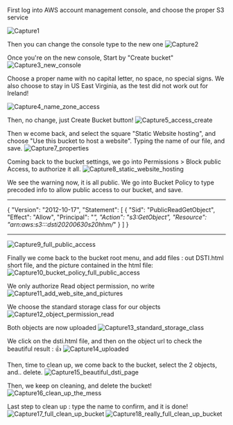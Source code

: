 First log into AWS account management console, and choose the proper S3 service

![Capture1](https://user-images.githubusercontent.com/66074580/86168640-c8c22f80-bb18-11ea-9704-2f89a81fba4f.PNG)

Then you can change the console type to the new one
![Capture2](https://user-images.githubusercontent.com/66074580/86170101-edb7a200-bb1a-11ea-8533-b99502dcad29.PNG)

Once you're on the new console, Start by "Create bucket"
![Capture3_new_console](https://user-images.githubusercontent.com/66074580/86170137-f90acd80-bb1a-11ea-97e5-31a9e24f9a10.PNG)

Choose a proper name with no capital letter, no space, no special signs.
We also choose to stay in US East Virginia, as the test did not work out for Ireland!

![Capture4_name_zone_access](https://user-images.githubusercontent.com/66074580/86170141-fad49100-bb1a-11ea-9efe-974a68a4fd8c.PNG)

Then, no change, just Create Bucket button!
![Capture5_access_create](https://user-images.githubusercontent.com/66074580/86170148-fc9e5480-bb1a-11ea-9b76-d525935851ab.PNG)

Then w ecome back, and select the square "Static Website hosting", and choose "Use this bucket to host a website". 
Typing the name of our file, and save.
![Capture7_properties](https://user-images.githubusercontent.com/66074580/86170170-01fb9f00-bb1b-11ea-9205-28a0c8be6ae7.PNG)

Coming back to the bucket settings, we go into Permissions > Block public Access, to authorize it all.
![Capture8_static_website_hosting](https://user-images.githubusercontent.com/66074580/86170196-09bb4380-bb1b-11ea-9979-c0c1ad0c90ac.PNG)

We see the warning now, it is all public. We go into Bucket Policy to type precoded info to allow public access to our bucket, and save.
____________________________
{
    "Version": "2012-10-17",
    "Statement": [
        {
            "Sid": "PublicReadGetObject",
            "Effect": "Allow",
            "Principal": "*",
            "Action": "s3:GetObject",
            "Resource": "arn:aws:s3:::dsti20200630s20hhm/*"
        }
    ]
}
_________________________________________
![Capture9_full_public_access](https://user-images.githubusercontent.com/66074580/86170200-0c1d9d80-bb1b-11ea-8414-4ab8334ab15f.PNG)

Finally we come back to the bucket root menu, and add files : out DSTI.html short file, and the picture contained in the html file:
![Capture10_bucket_policy_full_public_access](https://user-images.githubusercontent.com/66074580/86170204-0de76100-bb1b-11ea-80a4-f0b7e01782a1.PNG)

We only authorize Read object permission, no write
![Capture11_add_web_site_and_pictures](https://user-images.githubusercontent.com/66074580/86170210-1049bb00-bb1b-11ea-980b-26b12ba5f87a.PNG)

We choose the standard storage class for our objects
![Capture12_object_permission_read](https://user-images.githubusercontent.com/66074580/86170215-12137e80-bb1b-11ea-86d0-d0a046aa64d2.PNG)

Both objects are now uploaded
![Capture13_standard_storage_class](https://user-images.githubusercontent.com/66074580/86170220-1475d880-bb1b-11ea-9770-22b99a933a76.PNG)

We click on the dsti.html file, and then on the object url to check the beautiful result : 👍 
![Capture14_uploaded](https://user-images.githubusercontent.com/66074580/86170228-163f9c00-bb1b-11ea-8388-84526549d5f7.PNG)

Then, time to clean up, we come back to the bucket, select the 2 objects, and.. delete.
![Capture15_beautiful_dsti_page](https://user-images.githubusercontent.com/66074580/86170233-18095f80-bb1b-11ea-9e0c-6d3c4fd486b5.PNG)

Then, we keep on cleaning, and delete the bucket!
![Capture16_clean_up_the_mess](https://user-images.githubusercontent.com/66074580/86170239-19d32300-bb1b-11ea-83ba-97b89b1cb347.PNG)

Last step to clean up : type the name to confirm, and it is done!
![Capture17_full_clean_up_bucket](https://user-images.githubusercontent.com/66074580/86170246-1d66aa00-bb1b-11ea-87a4-a47a04d34eec.PNG)
![Capture18_really_full_clean_up_bucket](https://user-images.githubusercontent.com/66074580/86170253-1f306d80-bb1b-11ea-9107-8a052ad1012a.PNG)

